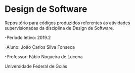 # Design de Software
Repositório para códigos produzidos referentes às atividades supervisionadas da disciplina de Design de Software.

-Período letivo: 2019.2 

-Aluno: João Carlos Silva Fonseca

-Professor: Fábio Nogueira de Lucena

Universidade Federal de Goiás
